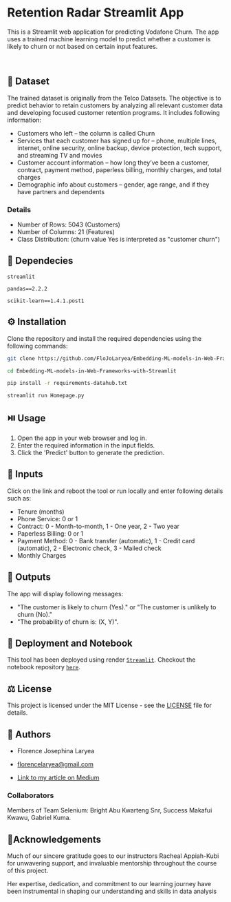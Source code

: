
<div align='left'>
  

  <h1>Retention Radar Streamlit App</h1>

  <p>
This is a Streamlit web application for predicting Vodafone Churn. The app uses a trained machine learning model to predict whether a customer is likely to churn or not based on certain input features.
  </p>



<br />


## :signal_strength: Dataset

The trained dataset is originally from the Telco Datasets. The objective is to predict behavior to retain customers by analyzing all relevant customer data and developing focused customer retention programs. It includes following information:

- Customers who left – the column is called Churn
- Services that each customer has signed up for – phone, multiple lines, internet, online security, online backup, device protection, tech support, and streaming TV and movies
- Customer account information – how long they’ve been a customer, contract, payment method, paperless billing, monthly charges, and total charges
- Demographic info about customers – gender, age range, and if they have partners and dependents

### Details
- Number of Rows: 5043 (Customers)
- Number of Columns: 21 (Features)
- Class Distribution: (churn value Yes is interpreted as "customer churn")



## :toolbox: Dependecies

`streamlit`

`pandas==2.2.2`

`scikit-learn==1.4.1.post1`

## :gear: Installation

Clone the repository and install the required dependencies using the following commands:

```bash
git clone https://github.com/FloJoLaryea/Embedding-ML-models-in-Web-Frameworks-with-Streamlit.git
```

```bash
cd Embedding-ML-models-in-Web-Frameworks-with-Streamlit
```

```bash
pip install -r requirements-datahub.txt
```

```bash
streamlit run Homepage.py
```

## :play_or_pause_button: Usage

1. Open the app in your web browser and log in.
2. Enter the required information in the input fields.
3. Click the 'Predict' button to generate the prediction.



## :construction: Inputs
Click on the link and reboot the tool or run locally and enter following details such as:

* Tenure (months)
* Phone Service: 0 or 1
* Contract: 0 - Month-to-month, 1 - One year, 2 - Two year
* Paperless Billing: 0 or 1
* Payment Method: 0 - Bank transfer (automatic), 1 - Credit card (automatic), 2 - Electronic check, 3 - Mailed check
* Monthly Charges


## :rocket: Outputs
The app will display following messages:

* "The customer is likely to churn (Yes)." or "The customer is unlikely to churn (No)."
* "The probability of churn is: (X, Y)".



## :triangular_flag_on_post: Deployment and Notebook

This tool has been deployed using render [`Streamlit`](https://streamlit.io/). Checkout the notebook repository [`here`](https://github.com/FloJoLaryea/Embedding-ML-models-in-Web-Frameworks-with-Streamlit).



## :balance_scale: License

This project is licensed under the MIT License - see the [LICENSE](https://github.com/Priyanshu88/Telecom-Churn-Prediction-Streamlit-App/blob/main/LICENSE) file for details.



## :handshake: Authors
- Florence Josephina Laryea
- florencelaryea@gmail.com

- [Link to my article on Medium](https://medium.com/@florencelaryea88/retention-radar-app-403283faae84)


### Collaborators

Members of Team Selenium: Bright Abu Kwarteng Snr, Success Makafui Kwawu, Gabriel Kuma.


## 🤗Acknowledgements

Much of our sincere gratitude goes to our instructors Racheal Appiah-Kubi for unwavering support, and invaluable mentorship throughout the course of this project.

Her expertise, dedication, and commitment to our learning journey have been instrumental in shaping our understanding and skills in data analysis
